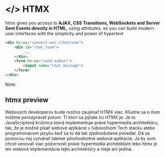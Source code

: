 # </> HTMX

htmx gives you access to **AJAX, CSS Transitions, WebSockets and Server Sent Events directly in HTML**, 
using attributes, so you can build modern user interfaces with the simplicity and power of hypertext

```html
<div hx-ws="connect:wss:/chatroom">
    <div id="chat_room">
        ...
    </div>
    <form hx-ws="send:submit">
        <input name="chat_message">
    </form>
</div>
```


Note:

## htmx preview

Webových developerov bude možno zaujímať HTMX viac. Kľudne sa o ňom môžme porozprávať potom. Tí ktorí sa pýtate čo HTMX je: Je to JavaScriptová knižnica ktorá implementuje práve hypermedia architektúru, tak, že je možné písať webové aplikácie v ľubovoľnom Tech stacku alebo programovacom jazyku keď sa to dá tak zjednodušene povedat. Dá sa pomocou nej vytvárať takmer plnohodnotné webové aplikácie. Ja by som chcel venovať viac pozornosti práve hypermedia architektúre lebo htmx je len webová implementácia tejto architektúry a nieje ani jediná.

